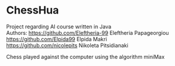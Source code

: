 # ChessHua

Project regarding AI course written in Java\
Authors: https://github.com/Eleftheria-99 Eleftheria Papageorgiou \
https://github.com/Elpida99 Elpida Makri \
https://github.com/nicolepits Nikoleta Pitsidianaki

Chess played against the computer using the algorithm miniMax
